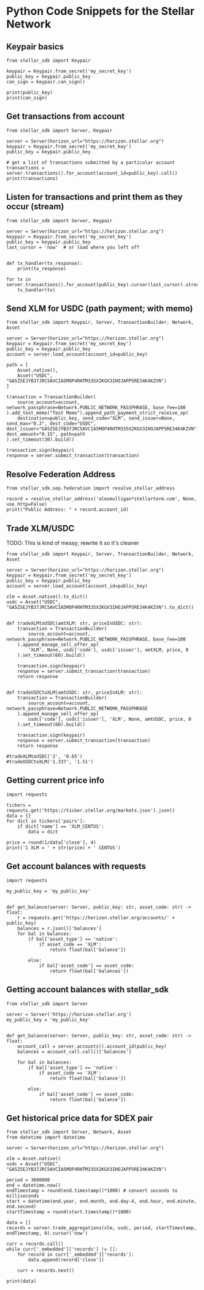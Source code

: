 # Python Code Snippets for the Stellar Network

## Keypair basics

    from stellar_sdk import Keypair

    keypair = Keypair.from_secret('my_secret_key')
    public_key = keypair.public_key
    can_sign = keypair.can_sign()

    print(public_key)
    print(can_sign)

## Get transactions from account

    from stellar_sdk import Server, Keypair

    server = Server(horizon_url="https://horizon.stellar.org")
    keypair = Keypair.from_secret('my_secret_key')
    public_key = keypair.public_key

    # get a list of transactions submitted by a particular account
    transactions = server.transactions().for_account(account_id=public_key).call()
    print(transactions)

## Listen for transactions and print them as they occur (stream)

    from stellar_sdk import Server, Keypair

    server = Server(horizon_url="https://horizon.stellar.org")
    keypair = Keypair.from_secret('my_secret_key')
    public_key = keypair.public_key
    last_cursor = 'now'  # or load where you left off


    def tx_handler(tx_response):
        print(tx_response)

    for tx in server.transactions().for_account(public_key).cursor(last_cursor).stream():
        tx_handler(tx)

## Send XLM for USDC (path payment; with memo)

    from stellar_sdk import Keypair, Server, TransactionBuilder, Network, Asset

    server = Server(horizon_url="https://horizon.stellar.org")
    keypair = Keypair.from_secret('my_secret_key')
    public_key = keypair.public_key
    account = server.load_account(account_id=public_key)

    path = [
        Asset.native(),
        Asset("USDC", "GA5ZSEJYB37JRC5AVCIA5MOP4RHTM335X2KGX3IHOJAPP5RE34K4KZVN")
    ]

    transaction = TransactionBuilder(
        source_account=account, network_passphrase=Network.PUBLIC_NETWORK_PASSPHRASE, base_fee=100
    ).add_text_memo("Test Memo").append_path_payment_strict_receive_op(
        destination=public_key, send_code="XLM", send_issuer=None, send_max="0.3", dest_code="USDC", dest_issuer="GA5ZSEJYB37JRC5AVCIA5MOP4RHTM335X2KGX3IHOJAPP5RE34K4KZVN", dest_amount="0.15", path=path
    ).set_timeout(30).build()

    transaction.sign(keypair)
    response = server.submit_transaction(transaction)

## Resolve Federation Address

    from stellar_sdk.sep.federation import resolve_stellar_address

    record = resolve_stellar_address('alexmulligan*stellarterm.com', None, use_http=False)
    print("Public Address: " + record.account_id)

## Trade XLM/USDC

TODO: This is kind of messy; rewrite it so it's cleaner

    from stellar_sdk import Keypair, Server, TransactionBuilder, Network, Asset

    server = Server(horizon_url="https://horizon.stellar.org")
    keypair = Keypair.from_secret('my_secret_key')
    public_key = keypair.public_key
    account = server.load_account(account_id=public_key)

    xlm = Asset.native().to_dict()
    usdc = Asset("USDC", "GA5ZSEJYB37JRC5AVCIA5MOP4RHTM335X2KGX3IHOJAPP5RE34K4KZVN").to_dict()


    def tradeXLMtoUSDC(amtXLM: str, priceInUSDC: str):
        transaction = TransactionBuilder(
            source_account=account, network_passphrase=Network.PUBLIC_NETWORK_PASSPHRASE, base_fee=100
        ).append_manage_sell_offer_op(
            'XLM', None, usdc['code'], usdc['issuer'], amtXLM, price, 0
        ).set_timeout(60).build()

        transaction.sign(keypair)
        response = server.submit_transaction(transaction)
        return response


    def tradeUSDCtoXLM(amtUSDC: str, priceInXLM: str):
        transaction = TransactionBuilder(
            source_account=account, network_passphrase=Network.PUBLIC_NETWORK_PASSPHRASE
        ).append_manage_sell_offer_op(
            usdc['code'], usdc['issuer'], 'XLM', None, amtUSDC, price, 0
        ).set_timeout(60).build()

        transaction.sign(keypair)
        response = server.submit_transaction(transaction)
        return response

    #tradeXLMtoUSDC('2', '0.65')
    #tradeUSDCtoXLM('1.337', '1.51')

## Getting current price info

    import requests

    tickers = requests.get('https://ticker.stellar.org/markets.json').json()
    data = {}
    for dict in tickers['pairs']:
        if dict['name'] == 'XLM_CENTUS':
            data = dict

    price = round(1/data['close'], 4)
    print('1 XLM = ' + str(price) + ' CENTUS')

## Get account balances with requests

    import requests

    my_public_key = 'my_public_key'


    def get_balance(server: Server, public_key: str, asset_code: str) -> float:
        r = requests.get('https://horizon.stellar.org/accounts/' + public_key)
        balances = r.json()['balances']
        for bal in balances:
            if bal['asset_type'] == 'native':
                if asset_code == 'XLM':
                    return float(bal['balance'])

            else:
                if bal['asset_code'] == asset_code:
                    return float(bal['balances'])

## Getting account balances with stellar_sdk

    from stellar_sdk import Server

    server = Server('https://horizon.stellar.org')
    my_public_key = 'my_public_key'


    def get_balance(server: Server, public_key: str, asset_code: str) -> float:
        account_call = server.accounts().account_id(public_key)
        balances = account_call.call()['balances']

        for bal in balances:
            if bal['asset_type'] == 'native':
                if asset_code == 'XLM':
                    return float(bal['balance'])

            else:
                if bal['asset_code'] == asset_code:
                    return float(bal['balance'])

## Get historical price data for SDEX pair

    from stellar_sdk import Server, Network, Asset
    from datetime import datetime

    server = Server(horizon_url="https://horizon.stellar.org")

    xlm = Asset.native()
    usdc = Asset("USDC", "GA5ZSEJYB37JRC5AVCIA5MOP4RHTM335X2KGX3IHOJAPP5RE34K4KZVN")

    period = 3600000
    end = datetime.now()
    endTimestamp = round(end.timestamp()*1000) # convert seconds to milliseconds
    start = datetime(end.year, end.month, end.day-4, end.hour, end.minute, end.second)
    startTimestamp = round(start.timestamp()*1000)

    data = []
    records = server.trade_aggregations(xlm, usdc, period, startTimestamp, endTimestamp, 0).cursor('now')

    curr = records.call()
    while curr['_embedded']['records'] != []:
        for record in curr['_embedded']['records']:
            data.append(record['close'])

        curr = records.next()

    print(data)
